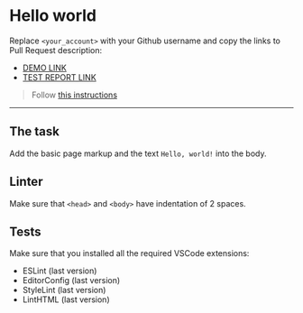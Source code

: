 # Hello world

Replace `<your_account>` with your Github username and copy the links to Pull Request description:
- [DEMO LINK](https://Kosnstantin-Levonchuk.github.io/layout_hello-world/)
- [TEST REPORT LINK](https://Kosnstantin-Levonchuk.github.io/layout_hello-world/report/html_report/)

> Follow [this instructions](https://mate-academy.github.io/layout_task-guideline/#how-to-solve-the-layout-tasks-on-github)
___

## The task

Add the basic page markup and the text `Hello, world!` into the body.

## Linter

Make sure that `<head>` and `<body>` have indentation of 2 spaces.

## Tests

Make sure that you installed all the required VSCode extensions:

- ESLint (last version)
- EditorConfig (last version)
- StyleLint (last version)
- LintHTML (last version)
